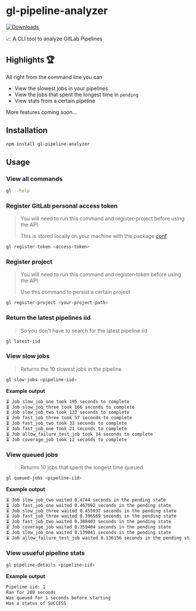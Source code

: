 # gl-pipeline-analyzer
[![Downloads](https://badgen.net/npm/dt/gl-pipeline-analyzer)](https://www.npmjs.com/package/gl-pipeline-analyzer)

📈 A CLI tool to analyze GitLab Pipelines

## Highlights 🏆

All right from the command line you can 

- View the slowest jobs in your pipelines
- View the jobs that spent the longest time in `pending`
- View stats from a certain pipeline

More features coming soon...


## Installation

```bash
npm install gl-pipeline-analyzer
```

## Usage


### View all commands 

```bash
gl --help
```

### Register GitLab personal access token 

> You will need to run this command and register-project before using the API
> 
> This is stored locally on your machine with the package [conf](https://www.npmjs.com/package/conf) 

```bash
gl register-token <access-token>
```

### Register project

> You will need to run this command and register-token before using the API
> 
> Use this command to persist a certain project

```bash
gl regsiter-project <your-project-path>
```

### Return the latest pipelines iid

> So you don't have to search for the latest pipeline iid

```bash
gl latest-iid
```

### View slow jobs

> Returns the 10 slowest jobs in the pipeline

```bash
gl slow-jobs <pipeline-iid>
```

**Example output**

```bash
⏳ Job slow_job_one took 195 seconds to complete
⏳ Job slow_job_three took 166 seconds to complete
⏳ Job slow_job_two took 133 seconds to complete
⏳ Job fast_job_three took 57 seconds to complete
⏳ Job fast_job_two took 33 seconds to complete
⏳ Job fast_job_one took 21 seconds to complete
⏳ Job allow_failure_test_job took 14 seconds to complete
⏳ Job coverage_job took 12 seconds to complete
```

### View queued jobs

> Returns 10 jobs that spent the longest time queued

```bash
gl queued-jobs <pipeline-iid>
```

**Example output**

```bash
⏳ Job slow_job_two waited 0.4744 seconds in the pending state
⏳ Job fast_job_one waited 0.467092 seconds in the pending state
⏳ Job slow_job_three waited 0.455937 seconds in the pending state
⏳ Job fast_job_three waited 0.396569 seconds in the pending state
⏳ Job fast_job_two waited 0.388403 seconds in the pending state
⏳ Job coverage_job waited 0.359404 seconds in the pending state
⏳ Job slow_job_one waited 0.139841 seconds in the pending state
⏳ Job allow_failure_test_job waited 0.136156 seconds in the pending state
```

### View usueful pipeline stats

```bash
gl pipeline-details <pipeline-iid>
```

**Example output**

```bash
Pipeline iid: 1
Ran for 209 seconds
Was queued for 1 seconds before starting
Has a status of SUCCESS
```





